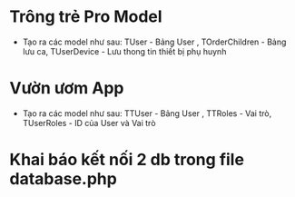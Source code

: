 # Trông trẻ Pro Model
- Tạo ra các model như sau: TUser - Bảng User , TOrderChildren - Bảng lưu ca, TUserDevice - Lưu thong tin thiết bị phụ huynh
# Vườn ươm App
- Tạo ra các model như sau: TTUser - Bảng User , TTRoles - Vai trò, TUserRoles - ID của User và Vai trò

# Khai báo kết nối 2 db trong file database.php
